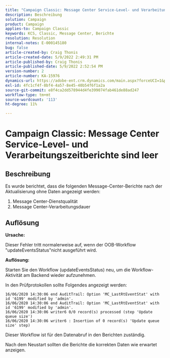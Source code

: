 ```yaml
---
title: "Campaign Classic: Message Center Service-Level- und Verarbeitungszeitberichte sind leer."
description: Beschreibung
solution: Campaign
product: Campaign
applies-to: Campaign Classic
keywords: KCS, Classic, Message Center, Berichte
resolution: Resolution
internal-notes: E-000145180
bug: false
article-created-by: Craig Thonis
article-created-date: 5/9/2022 2:49:31 PM
article-published-by: Craig Thonis
article-published-date: 5/9/2022 2:52:54 PM
version-number: 2
article-number: KA-15976
dynamics-url: https://adobe-ent.crm.dynamics.com/main.aspx?forceUCI=1&pagetype=entityrecord&etn=knowledgearticle&id=7f60453b-a7cf-ec11-a7b5-00224809c196
exl-id: 4fc1cf4f-8bf4-4a57-8e45-40b54f6f1a2a
source-git-commit: e8f4ca2dd578944d4fe399074fab461de88ad247
workflow-type: tm+mt
source-wordcount: '113'
ht-degree: 11%

---
```


# Campaign Classic: Message Center Service-Level- und Verarbeitungszeitberichte sind leer

## Beschreibung


Es wurde berichtet, dass die folgenden Message-Center-Berichte nach der Aktualisierung ohne Daten angezeigt werden:

1. Message Center-Dienstqualität
2. Message Center-Verarbeitungsdauer


## Auflösung


<b>Ursache: </b>

Dieser Fehler tritt normalerweise auf, wenn der OOB-Workflow &quot;updateEventsStatus&quot;nicht ausgeführt wird.

<b>Auflösung:</b>

Starten Sie den Workflow (updateEventsStatus) neu, um die Workflow-Aktivität am Backend wieder aufzunehmen.

In den Prüfprotokollen sollte Folgendes angezeigt werden:


```
16/06/2020 14:30:06 end AuditTrail: Option 'MC_LastRtEventStat' with id '6199' modified by 'admin'.
16/06/2020 14:30:06 end AuditTrail: Option 'MC_LastRtEventStat' with id '6199' modified by 'admin'.
16/06/2020 14:30:06 writer6 0/0 record(s) processed (step 'Update queue size')
16/06/2020 14:30:06 writer6 : Insertion of 0 record(s) 'Update queue size' step)
```


Dieser Workflow ist für den Datenabruf in den Berichten zuständig.

Nach dem Neustart sollten die Berichte die korrekten Daten wie erwartet anzeigen.
